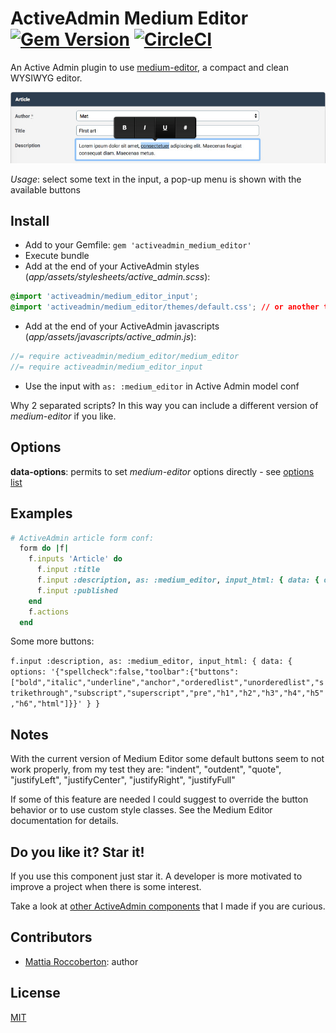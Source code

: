 # ActiveAdmin Medium Editor [![Gem Version](https://badge.fury.io/rb/activeadmin_medium_editor.svg)](https://badge.fury.io/rb/activeadmin_medium_editor) [![CircleCI](https://circleci.com/gh/blocknotes/activeadmin_medium_editor.svg?style=svg)](https://circleci.com/gh/blocknotes/activeadmin_medium_editor)

An Active Admin plugin to use [medium-editor](https://github.com/yabwe/medium-editor), a compact and clean WYSIWYG editor.

![screenshot](screenshot.jpg)

*Usage*: select some text in the input, a pop-up menu is shown with the available buttons

## Install

- Add to your Gemfile:
`gem 'activeadmin_medium_editor'`
- Execute bundle
- Add at the end of your ActiveAdmin styles (_app/assets/stylesheets/active_admin.scss_):
```css
@import 'activeadmin/medium_editor_input';
@import 'activeadmin/medium_editor/themes/default.css'; // or another theme
```
- Add at the end of your ActiveAdmin javascripts (_app/assets/javascripts/active_admin.js_):
```js
//= require activeadmin/medium_editor/medium_editor
//= require activeadmin/medium_editor_input
```
- Use the input with `as: :medium_editor` in Active Admin model conf

Why 2 separated scripts? In this way you can include a different version of *medium-editor* if you like.

## Options

**data-options**: permits to set *medium-editor* options directly - see [options list](https://github.com/yabwe/medium-editor#mediumeditor-options)

## Examples

```ruby
# ActiveAdmin article form conf:
  form do |f|
    f.inputs 'Article' do
      f.input :title
      f.input :description, as: :medium_editor, input_html: { data: { options: '{"spellcheck":false,"toolbar":{"buttons":["bold","italic","underline","anchor"]}}' } }
      f.input :published
    end
    f.actions
  end
```

Some more buttons:

`f.input :description, as: :medium_editor, input_html: { data: { options: '{"spellcheck":false,"toolbar":{"buttons":["bold","italic","underline","anchor","orderedlist","unorderedlist","strikethrough","subscript","superscript","pre","h1","h2","h3","h4","h5","h6","html"]}}' } }`

## Notes

With the current version of Medium Editor some default buttons seem to not work properly, from my test they are: "indent", "outdent", "quote", "justifyLeft", "justifyCenter", "justifyRight", "justifyFull"

If some of this feature are needed I could suggest to override the button behavior or to use custom style classes. See the Medium Editor documentation for details.

## Do you like it? Star it!

If you use this component just star it. A developer is more motivated to improve a project when there is some interest.

Take a look at [other ActiveAdmin components](https://github.com/blocknotes?utf8=✓&tab=repositories&q=activeadmin&type=source) that I made if you are curious.

## Contributors

- [Mattia Roccoberton](http://blocknot.es): author

## License

[MIT](LICENSE.txt)

